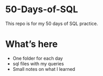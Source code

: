 # 50-Days-of-SQL

This repo is for my 50 days of SQL practice.

# What’s here

- One folder for each day
- sql files with my queries
- Small notes on what I learned
